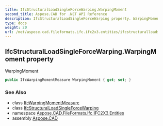 ```yaml
---
title: IfcStructuralLoadSingleForceWarping.WarpingMoment
second_title: Aspose.CAD for .NET API Reference
description: IfcStructuralLoadSingleForceWarping property. WarpingMoment
type: docs
weight: 20
url: /net/aspose.cad.fileformats.ifc.ifc2x3.entities/ifcstructuralloadsingleforcewarping/warpingmoment/
---
```

## IfcStructuralLoadSingleForceWarping.WarpingMoment property

WarpingMoment

```csharp
public IfcWarpingMomentMeasure WarpingMoment { get; set; }
```

### See Also

* class [IfcWarpingMomentMeasure](../../../aspose.cad.fileformats.ifc.ifc2x3.types/ifcwarpingmomentmeasure/)
* class [IfcStructuralLoadSingleForceWarping](../)
* namespace [Aspose.CAD.FileFormats.Ifc.IFC2X3.Entities](../../../aspose.cad.fileformats.ifc.ifc2x3.entities/)
* assembly [Aspose.CAD](../../../)


